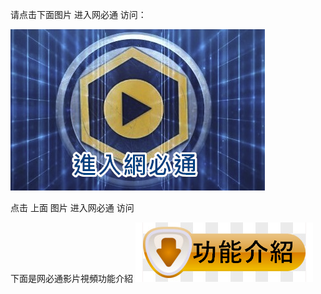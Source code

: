 请点击下面图片 进入网必通 访问：

<a href="https://abigailtorres.ga"><img src="https://github.com/jacktw123999888/appbt2/blob/main/logo1.png?raw=true"></a>

点击 上面 图片 进入网必通  访问

下面是网必通影片視頻功能介紹
<a href="clip.mp4"><img src="https://github.com/jacktw123999888/appbt2/blob/main/an1.png?raw=true"></a>
